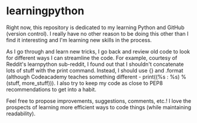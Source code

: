 # learningpython

Right now, this repository is dedicated to my learning Python and GitHub (version control).
I really have no other reason to be doing this other than I find it interesting and I'm learning new skills
in the process.

As I go through and learn new tricks, I go back and review old code to look for different ways I can streamline
the code. For example, courtesy of Reddit's learnpython sub-reddit, I found out that I shouldn't concatenate
lots of stuff with the print command. Instead, I should use {} and .format (although Codeacademy teaches something
different - print((%s : %s) % (stuff, more_stuff))). I also try to keep my code as close to PEP8 recommendations
to get into a habit.

Feel free to propose improvements, suggestions, comments, etc.! I love the prospects of learning more
efficient ways to code things (while maintaining readability). 